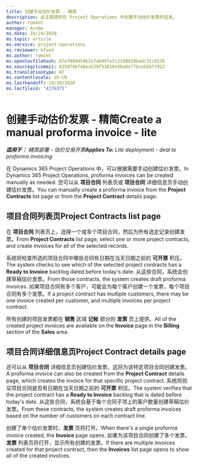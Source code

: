 ```yaml
---
title: 创建手动估价发票 - 精简
description: 此主题提供在 Project Operations 中创建手动估价发票的信息。
author: rumant
manager: Annbe
ms.date: 10/19/2020
ms.topic: article
ms.service: project-operations
ms.reviewer: kfend
ms.author: rumant
ms.openlocfilehash: 87ef090454b2a7ab997e7c21d8d10badc31c8235
ms.sourcegitcommit: 625878bf48ea530f3381843be0e778cebbbf1922
ms.translationtype: HT
ms.contentlocale: zh-CN
ms.lasthandoff: 10/30/2020
ms.locfileid: "4176375"
---
```

# <a name="create-a-manual-proforma-invoice---lite"></a><span data-ttu-id="a262c-103">创建手动估价发票 - 精简</span><span class="sxs-lookup"><span data-stu-id="a262c-103">Create a manual proforma invoice - lite</span></span>

<span data-ttu-id="a262c-104">_**适用于：** 精简部署 - 估价交易开票_</span><span class="sxs-lookup"><span data-stu-id="a262c-104">_**Applies To:** Lite deployment - deal to proforma invoicing_</span></span>

<span data-ttu-id="a262c-105">在 Dynamics 365 Project Operations 中，可以根据需要手动创建估价发票。</span><span class="sxs-lookup"><span data-stu-id="a262c-105">In Dynamics 365 Project Operations, proforma invoices can be created manually as needed.</span></span> <span data-ttu-id="a262c-106">您可以从 **项目合同** 列表页或 **项目合同** 详细信息页手动创建估价发票。</span><span class="sxs-lookup"><span data-stu-id="a262c-106">You can manually create a proforma invoice from the **Project Contracts** list page or from the **Project Contract** details page.</span></span>

##  <a name="project-contracts-list-page"></a><span data-ttu-id="a262c-107">项目合同列表页</span><span class="sxs-lookup"><span data-stu-id="a262c-107">Project Contracts list page</span></span>

<span data-ttu-id="a262c-108">在 **项目合同** 列表页上，选择一个或多个项目合同，然后为所有选定记录创建发票。</span><span class="sxs-lookup"><span data-stu-id="a262c-108">From **Project Contracts** list page, select one or more project contracts, and create invoices for all of the selected records.</span></span>

<span data-ttu-id="a262c-109">系统将检查所选的项目合同中哪些合同有日期在当天日期之前的 **可开票** 积压。</span><span class="sxs-lookup"><span data-stu-id="a262c-109">The system checks to see which of the selected project contracts has a **Ready to Invoice** backlog  dated before today's date.</span></span> <span data-ttu-id="a262c-110">从这些合同，系统会创建草稿估价发票。</span><span class="sxs-lookup"><span data-stu-id="a262c-110">From those contracts, the system creates draft proforma invoices.</span></span> <span data-ttu-id="a262c-111">如果项目合同有多个客户，可能会为每个客户创建一个发票，每个项目合同有多个发票。</span><span class="sxs-lookup"><span data-stu-id="a262c-111">If a project contract has multiple customers, there may be one invoice created per customer, and multiple invoices per project contract.</span></span>

<span data-ttu-id="a262c-112">所有创建的项目发票都在 **销售** 区域 **记帐** 部分的 **发票** 页上提供。</span><span class="sxs-lookup"><span data-stu-id="a262c-112">All of the created project invoices are available on the **Invoice** page in the **Billing** section of the **Sales** area.</span></span>

## <a name="project-contract-details-page"></a><span data-ttu-id="a262c-113">项目合同详细信息页</span><span class="sxs-lookup"><span data-stu-id="a262c-113">Project Contract details page</span></span>

<span data-ttu-id="a262c-114">还可以从 **项目合同** 详细信息页创建估价发票，这将为该特定项目合同创建发票。</span><span class="sxs-lookup"><span data-stu-id="a262c-114">A proforma invoice can also be created from the **Project Contract** details page, which creates the invoice for that specific project contract.</span></span> <span data-ttu-id="a262c-115">系统将验证项目合同是否有日期在当天日期之前的 **可开票** 积压。</span><span class="sxs-lookup"><span data-stu-id="a262c-115">The system verifies that the project contract has a **Ready to Invoice** backlog that is dated before today's date.</span></span> <span data-ttu-id="a262c-116">从这些合同，系统会基于每个合同子项上的客户数量创建草稿估价发票。</span><span class="sxs-lookup"><span data-stu-id="a262c-116">From these contracts, the system creates draft proforma invoices based on the number of customers on each contract line.</span></span>

<span data-ttu-id="a262c-117">创建了单个估价发票时，**发票** 页将打开。</span><span class="sxs-lookup"><span data-stu-id="a262c-117">When there's a single proforma invoice created, the **Invoice** page opens.</span></span> <span data-ttu-id="a262c-118">如果为该项目合同创建了多个发票，**发票** 列表页将打开，显示所有创建的发票。</span><span class="sxs-lookup"><span data-stu-id="a262c-118">If there are multiple invoices created for that project contract, then the **Invoices** list page opens to show all of the created invoices.</span></span>
